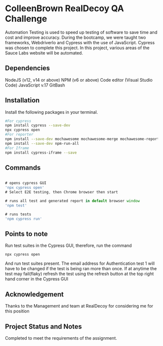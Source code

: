 # ColleenBrown RealDecoy QA Challenge

Automation Testing is used to speed up testing of software to save time and cost and improve accuracy. During the bootcamp, we were taught two frameworks, WebdriverIo and Cypress with the use of JavaScript. Cypress was chosen to complete this project. In this project, various areas of the Sauce Labs website will be automated.

## Dependencies
NodeJS (v12, v14 or above)
NPM (v6 or above)
Code editor (Visual Studio Code)
JavaScript v.17
GitBash

## Installation

Install the following packages in your terminal.

```bash
#For cypress
npm install cypress --save-dev
npx cypress open
#For reporter
npm install --save-dev mochawesome mochawesome-merge mochawesome-report-generator
npm install --save-dev npm-run-all
#For Iframe
npm install cypress-iframe --save

```

## Commands

```javascript

# opens cypress GUI
'npx cypress open'
# Select E2E testing, then Chrome browser then start

# runs all test and generated report in default browser window
'npm test'

# runs tests
'npm cypress run'
```


## Points to note

Run test suites in the Cypress GUI, therefore, run the command
```
npx cypress open
```
And run test suites present. The email address for Authentication test 1 will have to be changed if the test is being ran more than once. If at anytime the test may fail(flaky) refresh the test using the refresh button at the top right hand corner in the Cypress GUI

## Acknowledgement
Thanks to the Management and team at RealDecoy for considering me for this position
## Project Status and Notes
Completed to meet the requirements of the assignment.
